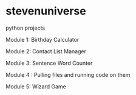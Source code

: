 # stevenuniverse
python projects

Module 1:
  Birthday Calculator
 
Module 2:
  Contact List Manager
 
Module 3:
  Sentence Word Counter

Module 4 :
  Pulling files and running code on them
 
Module 5:
  Wizard Game 
